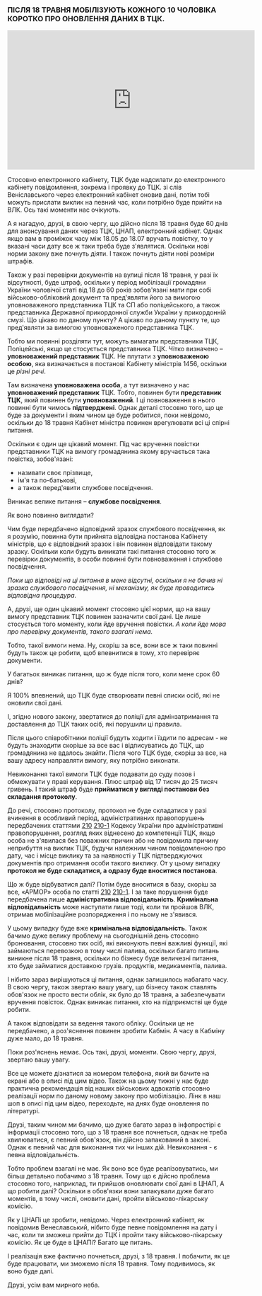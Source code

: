 ### ПІСЛЯ 18 ТРАВНЯ МОБІЛІЗУЮТЬ КОЖНОГО 10 ЧОЛОВІКА КОРОТКО ПРО ОНОВЛЕННЯ ДАНИХ В ТЦК.

<div class="responsive-video"><iframe width="560" height="315" src="https://www.youtube.com/embed/2b--XQ_EezI" frameborder="0" allow="accelerometer; autoplay; encrypted-media; gyroscope; picture-in-picture" allowfullscreen></iframe></div>

Стосовно електронного кабінету, ТЦК буде надсилати до електронного кабінету повідомлення, зокрема і проявку до ТЦК. зі слів Веніславського через електронний кабінет оновив дані, потім тобі можуть прислати виклик на певний час, коли потрібно буде прийти на ВЛК. Ось такі моменти нас очікують.

А я нагадую, друзі, в свою чергу, що дійсно після 18 травня буде 60 днів для анонсування даних через ТЦК, ЦНАП, електронний кабінет. Однак якщо вам в проміжок часу між 18.05 до 18.07 вручать повістку, то у вказані часи дату все ж таки треба буде з'являтися. Оскільки нові норми закону вже почнуть діяти. І також почнуть діяти нові розміри штрафів.

Також у разі перевірки документів на вулиці після 18 травня, у разі їх відсутності, буде штраф, оскільки у період мобілізації громадяни України чоловічої статі від 18 до 60 років зобов'язані мати при собі військово-обліковий документ та пред'являти його за вимогою уповноваженого представника ТЦК та СП або поліцейського, а також представника Державної прикордонної служби України у прикордонній смузі. Що цікаво по даному пункту? А цікаво по даному пункту те, що пред'являти за вимогою уповноваженого представника ТЦК.

Тобто ми повинні розділяти тут, можуть вимагати представники ТЦК, Поліцейські, якщо це стосується представника ТЦК. Чітко визначено – **уповноважений представник** ТЦК. Не плутати з **уповноваженою особою**, яка визначається в постанові Кабінету міністрів 1456, оскільки це _різні речі_.

Там визначена **уповноважена особа**, а тут визначено у нас **уповноважений представник** ТЦК. Тобто, повинен бути **представник ТЦК**, який повинен бути **уповноважений**. І ці повноваження в нього повинні бути чимось **підтверджені**. Однак деталі стосовно того, що це буде за документи і яким чином це буде робитися, поки невідомо, оскільки до 18 травня Кабінет міністра повинен врегулювати всі ці спірні питання.

Оскільки є один ще цікавий момент. Під час вручення повістки представники ТЦК на вимогу громадянина якому вручається така повістка, зобов'язані:

- називати своє прізвище,
- ім'я та по-батькові,
- а також перед'явити службове посвідчення.

Виникає велике питання – **службове посвідчення**.

Як воно повинно виглядати?

Чим буде передбачено відповідний зразок службового посвідчення, як я розумію, повинна бути прийнята відповідна постанова Кабінету міністрів, що є відповідний зразок і він повинен відповідати такому зразку. Оскільки коли будуть виникати такі питання стосовно того ж перевірки документів, в особи повинні бути повноваження і службове посвідчення.

_Поки що відповіді на ці питання в мене відсутні, оскільки я не бачив ні зразка службового посвідчення, ні механізму, як буде проводитись відповідна процедура._

А, друзі, ще один цікавий момент стосовно цієї норми, що на вашу вимогу представник ТЦК повинен зазначити свої дані. Це лише стосується того моменту, коли йде вручення повістки. _А коли йде мова про перевірку документів, такого взагалі нема._

Тобто, такої вимоги нема. Ну, скоріш за все, вони все ж таки повинні будуть також це робити, щоб впевнитися в тому, хто перевіряє документи.

У багатьох виникає питання, що ж буде після того, коли мене срок 60 днів?

Я 100% впевнений, що ТЦК буде створювати певні списки осіб, які не оновили свої дані.

І, згідно нового закону, звертатися до поліції для адмінзатримання та доставлення до ТЦК таких осіб, які порушили ці правила.

Після цього співробітники поліції будуть ходити і їздити по адресам - не будуть знаходити скоріше за все вас і відписуватись до ТЦК, що громадянина не вдалось знайти. Після чого ТЦК буде, скоріш за все, на вашу адресу направляти вимогу, яку потрібно виконати.

Невиконання такої вимоги ТЦК буде подавати до суду позов і обмежувати у праві керування. Плюс штраф від 17 тисяч до 25 тисяч гривень. І такий штраф буде **прийматися у вигляді постанови без складання протоколу**.

До речі, стосовно протоколу, протокол не буде складатися у разі вчинення в особливий період, адміністративних правопорушень передбачених статтями [210](https://zakon.rada.gov.ua/laws/show/80731-10#n2428) [210-1](https://zakon.rada.gov.ua/laws/show/80731-10#n2434) Кодексу України про адміністративні правопорушення, розгляд яких віднесено до компетенції ТЦК, якщо особа не з'явилася без поважних причин або не повідомила причину неприбуття на виклик ТЦК, будучи належним чином повідомленою про дату, час і місце виклику та за наявності у ТЦК підтверджуючих документів про отримання особи такого виклику. От у цьому випадку **протокол не буде складатися, а одразу буде вноситися постанова**.

Що ж буде відбуватися далі? Потім буде вноситися в базу, скоріш за все, «АРМОР» особа по статті [210](https://zakon.rada.gov.ua/laws/show/80731-10#n2428) [210-1](https://zakon.rada.gov.ua/laws/show/80731-10#n2434). І за таке порушення буде передбачена лише **адміністративна відповідальність**. **Кримінальна відповідальність** може наступати лише тоді, коли ти пройшов ВЛК, отримав мобілізаційне розпорядження і по ньому не з'явився.

У цьому випадку буде вже **кримінальна відповідальність**. Також бачимо дуже велику проблему на сьогоднішній день стосовно бронювання, стосовно тих осіб, які виконують певні важливі функції, які займаються перевозкою в тому числі палива, оскільки багато питань виникне після 18 травня, оскільки по бізнесу буде величезні питання, хто буде займатися доставкою грузів. продуктів, медикаментів, палива.

І нібито зараз вирішуються ці питання, однак залишилось набагато часу. В свою чергу, також звертаю вашу увагу, що бізнесу також ставлять обов'язок не просто вести облік, як було до 18 травня, а забезпечувати вручення повісток. Однак виникає питання, хто на підприємстві це буде робити.

А також відповідати за ведення такого обліку. Оскільки це не передбачено, а роз'яснення повинен зробити Кабмін. А часу в Кабміну дуже мало, до 18 травня.

Поки роз'яснень немає. Ось такі, друзі, моменти. Свою чергу, друзі, звертаю вашу увагу.

Все це можете дізнатися за номером телефона, який ви бачите на екрані або в описі під цим відео. Також на цьому тижні у нас буде практична рекомендація від наших військових адвокатів стосовно реалізації норм по даному новому закону про мобілізацію. Лінк в наш шоп в описі під цим відео, переходьте, на днях буде оновлення по літературі.

Друзі, таким чином ми бачимо, що дуже багато зараз в інфопростірі є інформації стосовно того, що з 18 травня все почнеться, однак не треба хвилюватися, є певний обов'язок, він дійсно запакований в законі. Однак є певний час для виконання тих чи інших дій. Невиконання - є певна відповідальність.

Тобто проблем взагалі не має. Як воно все буде реалізовуватись, ми більш детально побачимо з 18 травня. Тому що є дійсно проблема стосовно того, наприклад, ти прийшов оновлювати свої дані в ЦНАП, А що робити далі? Оскільки в обов'язки вони запакували дуже багато моментів, в тому числі, оновити дані, пройти військово-лікарську комісію.

Як у ЦНАПі це зробити, невідомо. Через електронний кабінет, як повідомив Венеславський, нібито буде певне повідомлення на дату і час, коли ти зможеш прийти до ТЦК і пройти таку військово-лікарську комісію. Як це буде в ЦНАПі? Багато ще питань.

І реалізація вже фактично почнеться, друзі, з 18 травня. І побачити, як це буде працювати, ми зможемо після 18 травня. Тому подивимось, як воно буде далі.

Друзі, усім вам мирного неба.

